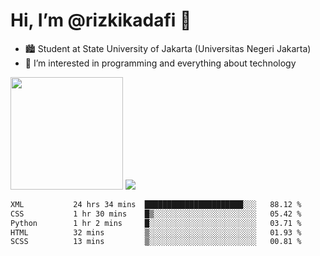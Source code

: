 # Hi, I’m @rizkikadafi 👋
- 🏙 Student at State University of Jakarta (Universitas Negeri Jakarta)
- 👀 I’m interested in programming and everything about technology
<img height="180em" src="https://github-readme-stats.vercel.app/api?username=rizkikadafi&show_icons=true&hide_border=true&&count_private=true&include_all_commits=true" />
<img src="https://github-readme-stats.vercel.app/api/top-langs/?username=rizkikadafi&show_icons=true&hide_border=true&&count_private=true&include_all_commits=true" />

<!--START_SECTION:waka-->

```txt
XML           24 hrs 34 mins  ██████████████████████░░░   88.12 %
CSS           1 hr 30 mins    █▒░░░░░░░░░░░░░░░░░░░░░░░   05.42 %
Python        1 hr 2 mins     █░░░░░░░░░░░░░░░░░░░░░░░░   03.71 %
HTML          32 mins         ▒░░░░░░░░░░░░░░░░░░░░░░░░   01.93 %
SCSS          13 mins         ▒░░░░░░░░░░░░░░░░░░░░░░░░   00.81 %
```

<!--END_SECTION:waka-->

<!---
rizkikadafi/rizkikadafi is a ✨ special ✨ repository because its `README.md` (this file) appears on your GitHub profile.
You can click the Preview link to take a look at your changes.
--->
